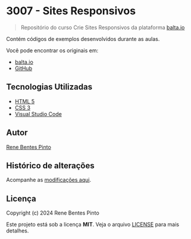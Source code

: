 # 3007 - Sites Responsivos

> Repositório do curso Crie Sites Responsivos da plataforma [balta.io](https://balta.io)

Contém códigos de exemplos desenvolvidos durante as aulas.

Você pode encontrar os originais em:

- [balta.io](https://balta.io/cursos/crie-sites-responsivos)
- [GitHub](https://github.com/balta-io/3007)

## Tecnologias Utilizadas

- [HTML 5](https://developer.mozilla.org/html)
- [CSS 3](https://developer.mozilla.org/css)
- [Visual Studio Code](https://code.visualstudio.com)

## Autor

[Rene Bentes Pinto](http://github.com/renebentes)

## Histórico de alterações

Acompanhe as [modificações aqui][changelog].

## Licença

Copyright (c) 2024 Rene Bentes Pinto

Este projeto está sob a licença **MIT**. Veja o arquivo [LICENSE](LICENSE) para mais detalhes.

[changelog]: ../../commits
